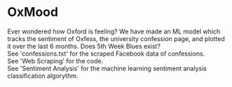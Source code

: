 # OxMood
Ever wondered how Oxford is feeling? We have made an ML model which tracks the sentiment of Oxfess, the university confession page, and plotted it over the last 6 months. Does 5th Week Blues exist? <br/>
See 'confessions.txt' for the scraped Facebook data of confessions.<br/>
See 'Web Scraping' for the code.<br/>
See 'Sentiment Analysis' for the machine learning sentiment analysis classification algorythm.
